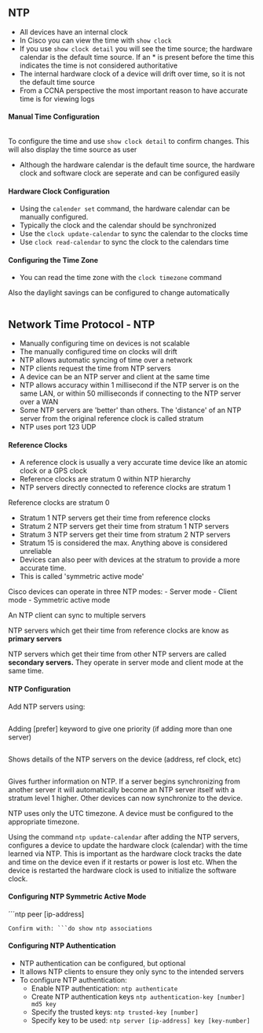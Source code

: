 ## NTP

- All devices have an internal clock
- In Cisco you can view the time with ```show clock```
- If you use ```show clock detail``` you will see the time source; the hardware calendar is the default time source. If an * is present before the time this indicates the time is not considered authoritative
- The internal hardware clock of a device will drift over time, so it is not the default time source
- From a CCNA perspective the most important reason to have accurate time is for viewing logs

#### Manual Time Configuration

```clock set
```
To configure the time and use ```show clock detail``` to confirm changes. This will also display the time source as user 

* Although the hardware calendar is the default time source, the hardware clock and software clock are seperate and can be configured easily

#### Hardware Clock Configuration

- Using the ```calender set``` command, the hardware calendar can be manually configured.
- Typically the clock and the calendar should be synchronized
- Use the ```clock update-calendar``` to sync the calendar to the clocks time
- Use ```clock read-calendar``` to sync the clock to the calendars time

#### Configuring the Time Zone

- You can read the time zone with the ```clock timezone``` command

Also the daylight savings can be configured to change automatically

```clock summer-time recurring name start end [offset]
```

## Network Time Protocol - NTP

 * Manually configuring time on devices is not scalable
 * The manually configured time on clocks will drift
 * NTP allows automatic syncing of time over a network
 * NTP clients request the time from NTP servers
 * A device can be an NTP server and client at the same time
 * NTP allows accuracy within 1 millisecond if the NTP server is on the same LAN, or within 50 milliseconds if connecting to the NTP server over a WAN
 * Some NTP servers are 'better' than others. The 'distance' of an NTP server from the original reference clock is called stratum
 * NTP uses port 123 UDP

#### Reference Clocks

- A reference clock is usually a very accurate time device like an atomic clock or a GPS clock
- Reference clocks are stratum 0 within NTP hierarchy
- NTP servers directly connected to reference clocks are stratum 1

Reference clocks are stratum 0
* Stratum 1 NTP servers get their time from reference clocks
* Stratum 2 NTP servers get their time from stratum 1 NTP servers
* Stratum 3 NTP servers get their time from stratum 2 NTP servers
* Stratum 15 is considered the max. Anything above is considered unreliable
* Devices can also peer with devices at the stratum to provide a more accurate time.
* This is called 'symmetric active mode'

Cisco devices can operate in three NTP modes:
    - Server mode
    - Client mode
    - Symmetric active mode

An NTP client can sync to multiple servers

NTP servers which get their time from reference clocks are know as **primary servers**

NTP servers which get their time from other NTP servers are called **secondary servers.** They operate in server mode and client mode at the same time.

#### NTP Configuration 

Add NTP servers using:
```ntp server [ip_address]
```
Adding [prefer] keyword to give one priority (if adding more than one server)

```show ntp associations
```
Shows details of the NTP servers on the device (address, ref clock, etc)

```show ntp status
```
Gives further information on NTP. If a server begins synchronizing from another server it will automatically become an NTP server itself with a stratum level 1 higher. Other devices can now synchronize to the device.

NTP uses only the UTC timezone. A device must be configured to the appropriate timezone.

Using the command ```ntp update-calendar``` after adding the NTP servers, configures a device to update the hardware clock (calendar) with the time learned via NTP.
This is important as the hardware clock tracks the date and time on the device even if it restarts or power is lost etc. When the device is restarted the hardware clock is used to initialize the software clock. 

#### Configuring NTP Symmetric Active Mode

´´´ntp peer [ip-address]
```
Confirm with: ```do show ntp associations
```
#### Configuring NTP Authentication
* NTP authentication can be configured, but optional
* It allows NTP clients to ensure they only sync to the intended servers
* To configure NTP authentication:
    - Enable NTP authentication: ```ntp authenticate```
    - Create NTP authentication keys ```ntp authentication-key [number] md5 key```
    - Specify the trusted keys: ```ntp trusted-key [number]```
    - Specify key to be used: ```ntp server [ip-address] key [key-number]```














